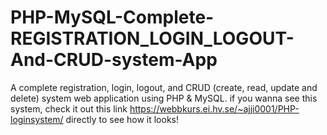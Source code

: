 # PHP-MySQL-Complete-REGISTRATION_LOGIN_LOGOUT-And-CRUD-system-App
A complete registration, login,  logout, and CRUD (create, read, update and delete) system web application using PHP &amp; MySQL.
if you wanna see this system, check it out this link https://webbkurs.ei.hv.se/~ajji0001/PHP-loginsystem/  directly to see how it looks!
